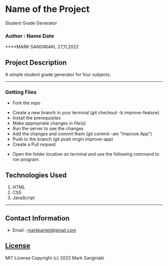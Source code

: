# Name of the Project
Student Grade Generator
### Author : Name Date
****MARK SANGIRIAKI, 27,11,2022
## Project Description
A simple student grade generator for  four subjects.
******

### Getting Files
* Fork the repo
- Create a new branch in your terminal (git checkout -b improve-feature)
- Install the prerequisites
- Make appropriate changes in file(s)
- Run the server to see the changes
- Add the changes and commit them (git commit -am "Improve App")
- Push to the branch (git push origin improve-app)
- Create a Pull request
* Open the folder location on terminal and use the following command to run program:

## Technologies Used
1. HTML
2. CSS
3. JavaScript
*****
## Contact Information
* Email : markkantet@gmail.com
## [License](LICENSE)
MIT License
Copyright (c) 2022 Mark Sangiriaki